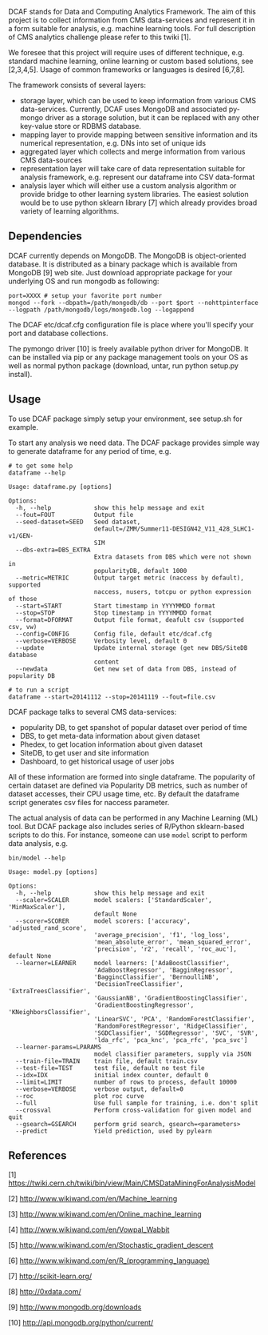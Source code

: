 DCAF stands for Data and Computing Analytics Framework.
The aim of this project is to collect information from
CMS data-services and represent it in a form suitable
for analysis, e.g. machine learning tools. For full
description of CMS analytics challenge please refer to this
twiki [1].

We foresee that this project will require uses of different
technique, e.g. standard machine learning, online learning
or custom based solutions, see [2,3,4,5]. Usage of common
frameworks or languages is desired [6,7,8].

The framework consists of several layers:
- storage layer, which can be used to keep information from various
  CMS data-services. Currently, DCAF uses MongoDB and
  associated py-mongo driver as a storage solution, but
  it can be replaced with any other key-value store or RDBMS database.
- mapping layer to provide mapping between sensitive information and its
  numerical representation, e.g. DNs into set of unique ids
- aggregated layer which collects and merge information from various
  CMS data-sources
- representation layer will take care of data representation suitable
  for analysis framework, e.g. represent our dataframe into CSV data-format
- analysis layer which will either use a custom analysis algorithm or
  provide bridge to other learning system libraries. The easiest solution
  would be to use python sklearn library [7] which already provides broad
  variety of learning algorithms.

Dependencies
------------
DCAF currently depends on MongoDB. The MongoDB is object-oriented database. It
is distributed as a binary package which is available from MongoDB [9] web
site. Just download appropriate package for your underlying OS and run mongodb
as following:

```
port=XXXX # setup your favorite port number
mongod --fork --dbpath=/path/mongodb/db --port $port --nohttpinterface
--logpath /path/mongodb/logs/mongodb.log --logappend
```

The DCAF etc/dcaf.cfg configuration file is place where you'll specify
your port and database collections.

The pymongo driver [10] is freely available python driver for MongoDB.
It can be installed via pip or any package management tools on your OS
as well as normal python package (download, untar, run python setup.py
install).

Usage
-----

To use DCAF package simply setup your environment, see setup.sh for
example.

To start any analysis we need data. The DCAF package provides simple
way to generate dataframe for any period of time, e.g.

```
# to get some help
dataframe --help

Usage: dataframe.py [options]

Options:
  -h, --help            show this help message and exit
  --fout=FOUT           Output file
  --seed-dataset=SEED   Seed dataset,
                        default=/ZMM/Summer11-DESIGN42_V11_428_SLHC1-v1/GEN-
                        SIM
  --dbs-extra=DBS_EXTRA
                        Extra datasets from DBS which were not shown in
                        popularityDB, default 1000
  --metric=METRIC       Output target metric (naccess by default), supported
                        naccess, nusers, totcpu or python expression of those
  --start=START         Start timestamp in YYYYMMDD format
  --stop=STOP           Stop timestamp in YYYYMMDD format
  --format=DFORMAT      Output file format, deafult csv (supported csv, vw)
  --config=CONFIG       Config file, default etc/dcaf.cfg
  --verbose=VERBOSE     Verbosity level, default 0
  --update              Update internal storage (get new DBS/SiteDB database
                        content
  --newdata             Get new set of data from DBS, instead of popularity DB

# to run a script
dataframe --start=20141112 --stop=20141119 --fout=file.csv
```

DCAF package talks to several CMS data-services:

- popularity DB, to get spanshot of popular dataset over period of time
- DBS, to get meta-data information about given dataset
- Phedex, to get location information about given dataset
- SiteDB, to get user and site information
- Dashboard, to get historical usage of user jobs

All of these information are formed into single dataframe. The popularity
of certain dataset are defined via Popularity DB metrics, such as number
of dataset accesses, their CPU usage time, etc. By default the
dataframe script generates csv files for naccess parameter.

The actual analysis of data can be performed in any Machine Learning
(ML) tool. But DCAF package also includes series of R/Python sklearn-based
scripts to do this. For instance, someone can use ```model``` script to
perform data analysis, e.g.

```
bin/model --help

Usage: model.py [options]

Options:
  -h, --help            show this help message and exit
  --scaler=SCALER       model scalers: ['StandardScaler', 'MinMaxScaler'],
                        default None
  --scorer=SCORER       model scorers: ['accuracy', 'adjusted_rand_score',
                        'average_precision', 'f1', 'log_loss',
                        'mean_absolute_error', 'mean_squared_error',
                        'precision', 'r2', 'recall', 'roc_auc'], default None
  --learner=LEARNER     model learners: ['AdaBoostClassifier',
                        'AdaBoostRegressor', 'BagginRegressor',
                        'BaggincClassifier', 'BernoulliNB',
                        'DecisionTreeClassifier', 'ExtraTreesClassifier',
                        'GaussianNB', 'GradientBoostingClassifier',
                        'GradientBoostingRegressor', 'KNeighborsClassifier',
                        'LinearSVC', 'PCA', 'RandomForestClassifier',
                        'RandomForestRegressor', 'RidgeClassifier',
                        'SGDClassifier', 'SGDRegressor', 'SVC', 'SVR',
                        'lda_rfc', 'pca_knc', 'pca_rfc', 'pca_svc']
  --learner-params=LPARAMS
                        model classifier parameters, supply via JSON
  --train-file=TRAIN    train file, default train.csv
  --test-file=TEST      test file, default no test file
  --idx=IDX             initial index counter, default 0
  --limit=LIMIT         number of rows to process, default 10000
  --verbose=VERBOSE     verbose output, default=0
  --roc                 plot roc curve
  --full                Use full sample for training, i.e. don't split
  --crossval            Perform cross-validation for given model and quit
  --gsearch=GSEARCH     perform grid search, gsearch=<parameters>
  --predict             Yield prediction, used by pylearn
```

References
----------

[1] https://twiki.cern.ch/twiki/bin/view/Main/CMSDataMiningForAnalysisModel

[2] http://www.wikiwand.com/en/Machine_learning

[3] http://www.wikiwand.com/en/Online_machine_learning

[4] http://www.wikiwand.com/en/Vowpal_Wabbit

[5] http://www.wikiwand.com/en/Stochastic_gradient_descent

[6] http://www.wikiwand.com/en/R_(programming_language)

[7] http://scikit-learn.org/

[8] http://0xdata.com/

[9] http://www.mongodb.org/downloads

[10] http://api.mongodb.org/python/current/
